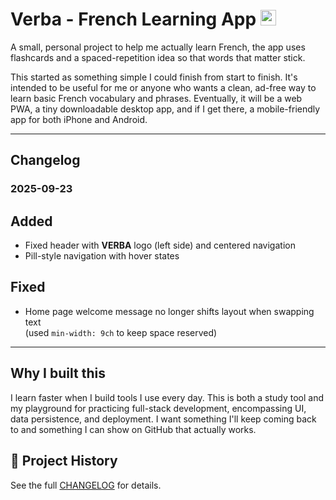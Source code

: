 # Verba - French Learning App <img src="https://flagcdn.com/fr.svg" width="25" alt="French Flag" />

A small, personal project to help me actually learn French, the app uses flashcards and a spaced-repetition idea so that words that matter stick. 

This started as something simple I could finish from start to finish. It's intended to be useful for me or anyone who wants a clean, ad-free way to learn basic French vocabulary and phrases. Eventually, it will be a web PWA, a tiny downloadable desktop app, and if I get there, a mobile-friendly app for both iPhone and Android.

---

## Changelog 
### 2025-09-23

## Added
- Fixed header with **VERBA** logo (left side) and centered navigation
- Pill-style navigation with hover states

## Fixed
- Home page welcome message no longer shifts layout when swapping text  
  (used `min-width: 9ch` to keep space reserved)

---

## Why I built this
I learn faster when I build tools I use every day. This is both a study tool and my playground for practicing full-stack development, encompassing UI, data persistence, and deployment. I want something I'll keep coming back to and something I can show on GitHub that actually works.

## 📜 Project History
See the full [CHANGELOG](./CHANGELOG.md) for details.
